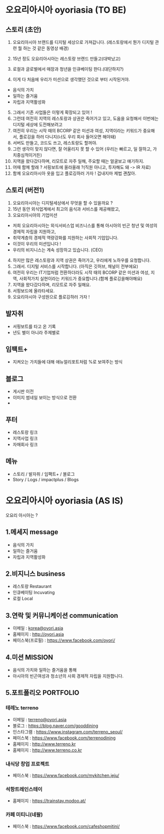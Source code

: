 # 오요리아시아 oyoriasia (TO BE)

## 스토리 (초안)

1. 오요리아시아 브랜드를 디지털 세상으로 가져갑니다.
(레스토랑에서 뭔가 디지털 관련 뭘 하는 것 같은 동영상 배경)

2. 15년 정도 오요리아시아는 레스토랑 브랜드 만들고(대박났고)
3. 로컬과 글로벌에서 매장과 청년을 인큐베이팅 한다.(대단하지?)
4. 이게 다 처음에 우리가 미션으로 생각했던 것으로 부터 시작된거야.
- 음식의 가치 
- 일하는 즐거움
- 자립과 지역활성화  

5. 그래서 기존 사업들은 이렇게 확장되고 있어 !
6. 그런데 여전히 지역의 레스토랑과 상권은 죽어가고 있고, 도움을 요청해서 이번에는 디지털 세상에 도전해보려고
7. 여전히 우리는 시작 때의 BCORP 같은 미션과  여성, 지역이라는 키워드가 중요해서, 플로깅을 하러 다니지(너도 우리 회사 들어오면 해야돼)
8. 서버도 만들고, 코드도 쓰고, 레스토랑도 할꺼야.
9. 그런 생각이 맞지 않다면, 잘 어울리지 못 할 수 있어 (우리는 빠르고, 일 잘하고, 가치중심적이거든)
10. 지역을 왔다갔다하며, 리모트로 자주 일해, 주요할 때는 얼굴보고 얘기하지.
11. 어때 함께 할래 ? 서핑보트에 올라올래 ?(직원 아니고, 투자해도 돼 -> IR 자료)
12. 함께 오요리아시아 옷을 입고 플로깅하러 가자 ! 겁내지마 제법 괜찮아.

## 스토리 (버전1)

1. 오요리아시아는 디지털세상에서 무엇을 할 수 있을까요 ?
2. 15년 동안 외식업계에서 최고의 음식과 서비스를 제공해왔고,
3. 오요리아시아의 기업미션 
- 저희 오요리아시아는 외식서비스업 비즈니스를 통해  아시아의 빈곤 청년 및 여성의 경제적 자립을 지원하고,
- 취약계층의 경제적 역량강화를 지원하는 사회적 기업입니다.
- 이것이 우리의 미션입니다 !
- 우리의 비지니스는 계속 성장하고 있습니다. (CEO)
4. 하지만 많은 레스토랑과 지역 상권은 죽어가고, 우리에게 노하우를 요청합니다.
5. 그래서. 디지털 서비스를 시작합니다. (아직은 깃허브, 채널이 전부에요)
6. 여전히 우리는 IT기업처럼 전환하더라도 시작 때의 BCORP 같은 미션과 여성, 지역, 사회적가치 실현이라는 키워드가 중요합니다.(함께 플로깅을해야해요)
7. 지역을 왔다갔다하며, 리모트로 자주 일해요.
8. 서핑보드에 올라타세요.
9. 오요리아시아 구성원으로 플로깅하러 가자 !

## 발자취

- 서핑보트를 타고 온 기록
- 년도 별이 아니라 주제별로


## 임팩트+

- 지켜오는 가치들에 대해 애뉴얼리포트처럼 %로 보여주는 방식


## 블로그

- 게시판 이전
- 이미지 썸네일 보이는 방식으로 전환
- 

## 푸터
- 레스토랑 링크
- 지역사업 링크
- 자매회사 링크

## 메뉴
- 스토리  / 발자취  / 임팩트+ / 블로그
- Story  / Logs  / impactplus / Blogs



# 오요리아시아 oyoriasia (AS IS)
오요리 아시아는 ?

## 1.메세지 message
- 음식의 가치 
- 일하는 즐거움
- 자립과 지역활성화  

## 2.비지니스 business
- 레스토랑 Restaurant
- 인큐베이팅 Incuvating
- 로컬 Local

## 3.연락 및 커뮤니케이션 communication
- 이메일 : korea@oyori.asia
- 홈페이지 : http://oyori.asia
- 페이스북(프로필) : https://www.facebook.com/oyori/

## 4.미션 MISSION

- 음식의 가치와 일하는 즐거움을 통해 
- 아시아의 빈곤여성과 청소년의 사회 경제적 자립을 지원합니다.

## 5.포트폴리오 PORTFOLIO
### 테레노 terreno
- 이메일 : terreno@oyori.asia
- 블로그 : https://blog.naver.com/gooddining
- 인스타그램 : https://www.instagram.com/terreno_seoul/
- 페이스북 : https://www.facebook.com/terrenodining
- 홈페이지 : http://www.terreno.kr
- 홈페이지 : http://www.terreno.co.kr

### 내식당 창업 프로젝트
- 페이스북 : https://www.facebook.com/mykitchen.jeju/ 

### 석항트레인스테이
- 홈페이지 : https://trainstay.modoo.at/

### 카페 미티니(네팔)
- 페이스북 : https://www.facebook.com/cafeshopmitini/
